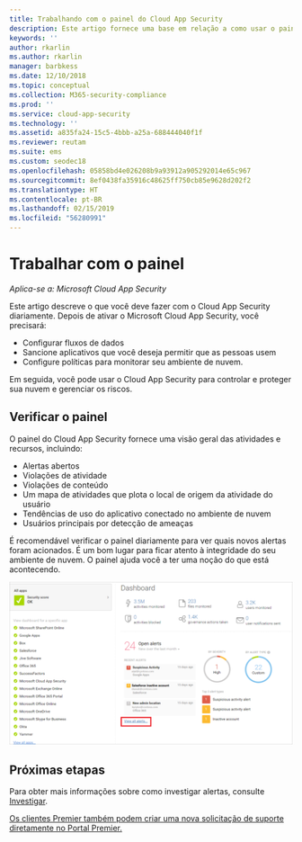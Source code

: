 ```yaml
---
title: Trabalhando com o painel do Cloud App Security
description: Este artigo fornece uma base em relação a como usar o painel do Cloud App Security.
keywords: ''
author: rkarlin
ms.author: rkarlin
manager: barbkess
ms.date: 12/10/2018
ms.topic: conceptual
ms.collection: M365-security-compliance
ms.prod: ''
ms.service: cloud-app-security
ms.technology: ''
ms.assetid: a835fa24-15c5-4bbb-a25a-688444040f1f
ms.reviewer: reutam
ms.suite: ems
ms.custom: seodec18
ms.openlocfilehash: 05858bd4e026208b9a93912a905292014e65c967
ms.sourcegitcommit: 8ef0438fa35916c48625ff750cb85e9628d202f2
ms.translationtype: HT
ms.contentlocale: pt-BR
ms.lasthandoff: 02/15/2019
ms.locfileid: "56280991"
---
```

# <a name="working-with-the-dashboard"></a>Trabalhar com o painel

*Aplica-se a: Microsoft Cloud App Security*

Este artigo descreve o que você deve fazer com o Cloud App Security diariamente.  Depois de ativar o Microsoft Cloud App Security, você precisará:

- Configurar fluxos de dados
- Sancione aplicativos que você deseja permitir que as pessoas usem 
- Configure políticas para monitorar seu ambiente de nuvem. 

Em seguida, você pode usar o Cloud App Security para controlar e proteger sua nuvem e gerenciar os riscos.  



## <a name="check-the-dashboard"></a>Verificar o painel  
O painel do Cloud App Security fornece uma visão geral das atividades e recursos, incluindo:

- Alertas abertos
- Violações de atividade
- Violações de conteúdo
- Um mapa de atividades que plota o local de origem da atividade do usuário
- Tendências de uso do aplicativo conectado no ambiente de nuvem
- Usuários principais por detecção de ameaças

É recomendável verificar o painel diariamente para ver quais novos alertas foram acionados. É um bom lugar para ficar atento à integridade do seu ambiente de nuvem. O painel ajuda você a ter uma noção do que está acontecendo.  

![Painel do Cloud App Security](./media/dashboard.png "painel")  


## <a name="next-steps"></a>Próximas etapas  
Para obter mais informações sobre como investigar alertas, consulte [Investigar](investigate.md).  

[Os clientes Premier também podem criar uma nova solicitação de suporte diretamente no Portal Premier.](https://premier.microsoft.com/)  
